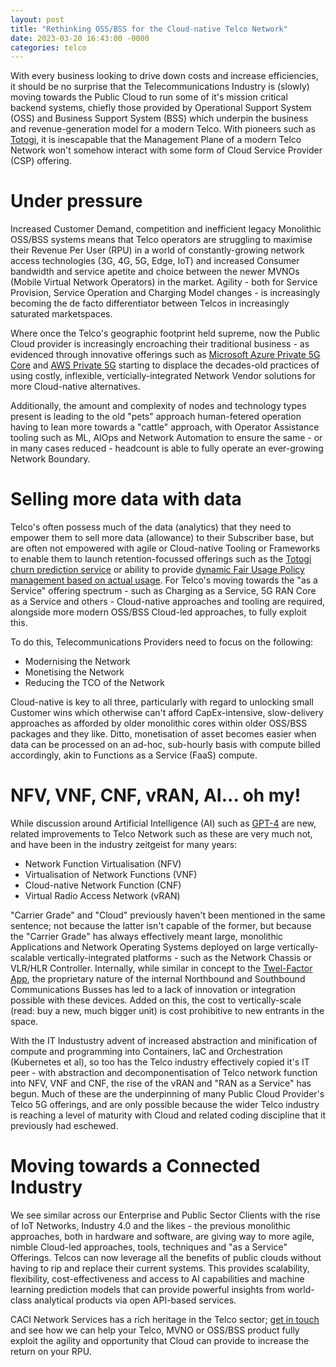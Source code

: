 ```yaml
---
layout: post
title: "Rethinking OSS/BSS for the Cloud-native Telco Network"
date: 2023-03-20 16:43:00 -0000
categories: telco
---
```


With every business looking to drive down costs and increase efficiencies, it should be no surprise that the Telecommunications Industry is (slowly) moving towards the Public Cloud to run some of it's mission critical backend systems, chiefly those provided by Operational Support System (OSS) and Business Support System (BSS) which underpin the business and revenue-generation model for a modern Telco. With pioneers such as [Totogi](https://www.totogi.com), it is inescapable that the Management Plane of a modern Telco Network won't somehow interact with some form of Cloud Service Provider (CSP) offering.

# Under pressure
Increased Customer Demand, competition and inefficient legacy Monolithic OSS/BSS systems means that Telco operators are struggling to maximise their Revenue Per User (RPU) in a world of constantly-growing network access technologies (3G, 4G, 5G, Edge, IoT) and increased Consumer bandwidth and service apetite and choice between the newer MVNOs (Mobile Virtual Network Operators) in the market. Agility - both for Service Provision, Service Operation and Charging Model changes - is increasingly becoming the de facto differentiator between Telcos in increasingly saturated marketspaces. 

Where once the Telco's geographic footprint held supreme, now the Public Cloud provider is increasingly encroaching their traditional business - as evidenced through innovative offerings such as [Microsoft Azure Private 5G Core](https://azure.microsoft.com/en-us/products/private-5g-core) and [AWS Private 5G](https://aws.amazon.com/private5g/) starting to displace the decades-old practices of using costly, inflexible, verticially-integrated Network Vendor solutions for more Cloud-native alternatives.

Additionally, the amount and complexity of nodes and technology types present is leading to the old "pets" approach human-fetered operation having to lean more towards a "cattle" approach, with Operator Assistance tooling such as ML, AIOps and Network Automation to ensure the same - or in many cases reduced - headcount is able to fully operate an ever-growing Network Boundary.

# Selling more data with data
Telco's often possess much of the data (analytics) that they need to empower them to sell more data (allowance) to their Subscriber base, but are often not empowered with agile or Cloud-native Tooling or Frameworks to enable them to launch retention-focussed offerings such as the [Totogi churn prediction service](https://www.thefastmode.com/technology-solutions/30347-totogi-launches-innovative-churn-prediction-service) or ability to provide [dynamic Fair Usage Policy management based on actual usage](https://www.thefastmode.com/technology-solutions/30222-totogi-unveils-availability-of-converged-4g-5g-fair-usage-policy-management). For Telco's moving towards the "as a Service" offering spectrum - such as Charging as a Service, 5G RAN Core as a Service and others - Cloud-native approaches and tooling are required, alongside more modern OSS/BSS Cloud-led approaches, to fully exploit this.

To do this, Telecommunications Providers need to focus on the following:
- Modernising the Network
- Monetising the Network
- Reducing the TCO of the Network

Cloud-native is key to all three, particularly with regard to unlocking small Customer wins which otherwise can't afford CapEx-intensive, slow-delivery approaches as afforded by older monolithic cores within older OSS/BSS packages and they like. Ditto, monetisation of asset becomes easier when data can be processed on an ad-hoc, sub-hourly basis with compute billed accordingly, akin to Functions as a Service (FaaS) compute.

# NFV, VNF, CNF, vRAN, AI... oh my!
While discussion around Artificial Intelligence (AI) such as [GPT-4](https://openai.com/research/gpt-4) are new, related improvements to Telco Network such as these are very much not, and have been in the industry zeitgeist for many years:
- Network Function Virtualisation (NFV)
- Virtualisation of Network Functions (VNF)
- Cloud-native Network Function (CNF)
- Virtual Radio Access Network (vRAN)

"Carrier Grade" and "Cloud" previously haven't been mentioned in the same sentence; not because the latter isn't capable of the former, but because the "Carrier Grade" has always effectively meant large, monolithic Applications and Network Operating Systems deployed on large vertically-scalable vertically-integrated platforms - such as the Network Chassis or VLR/HLR Controller. Internally, while similar in concept to the [Twel-Factor App](https://12factor.net), the proprietary nature of the internal Northbound and Southbound Communications Busses has led to a lack of innovation or integration possible with these devices. Added on this, the cost to vertically-scale (read: buy a new, much bigger unit) is cost prohibitive to new entrants in the space.

With the IT Industustry advent of increased abstraction and minification of compute and programming into Containers, IaC and Orchestration (Kubernetes et al), so too has the Telco industry effectively copied it's IT peer - with abstraction and decomponentisation of Telco network function into NFV, VNF and CNF, the rise of the vRAN and "RAN as a Service" has begun. Much of these are the underpinning of many Public Cloud Provider's Telco 5G offerings, and are only possible because the wider Telco industry is reaching a level of maturity with Cloud and related coding discipline that it previously had eschewed.

# Moving towards a Connected Industry
We see similar across our Enterprise and Public Sector Clients with the rise of IoT Networks, Industry 4.0 and the likes - the previous monolithic approaches, both in hardware and software, are giving way to more agile, nimble Cloud-led approaches, tools, techniques and "as a Service" Offerings. Telcos can now leverage all the benefits of public clouds without having to rip and replace their current systems. This provides scalability, flexibility, cost-effectiveness and access to AI capabilities and machine learning prediction models that can provide powerful insights from world-class analytical products via open API-based services.

CACI Network Services has a rich heritage in the Telco sector; [get in touch](https://www.caci.co.uk/contact/#contact-form) and see how we can help your Telco, MVNO or OSS/BSS product fully exploit the agility and opportunity that Cloud can provide to increase the return on your RPU.
